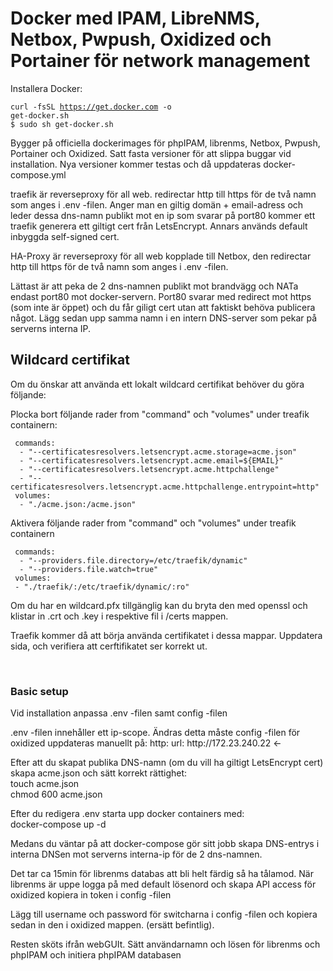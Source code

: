 <h1>Docker med IPAM, LibreNMS, Netbox, Pwpush, Oxidized och Portainer för network management</h1>

<p>Installera Docker:</p>

<code>curl -fsSL https://get.docker.com -o get-docker.sh</code><br>
<code>$ sudo sh get-docker.sh</code>

<p> Bygger på officiella dockerimages för phpIPAM, librenms, Netbox, Pwpush, Portainer och Oxidized. 
Satt fasta versioner för att slippa buggar vid installation. Nya versioner kommer testas och då uppdateras docker-compose.yml
</p>

<p> traefik är reverseproxy för all web. redirectar http till https för de två namn som anges i .env -filen.
Anger man en giltig domän + email-adress och leder dessa dns-namn publikt mot en ip som svarar på port80 kommer ett traefik
generera ett giltigt cert från LetsEncrypt. Annars används default inbyggda self-signed cert.
</p>

<p> HA-Proxy är reverseproxy för all web kopplade till Netbox, den redirectar http till https för de två namn som anges i .env -filen.
</p>

<p> Lättast är att peka de 2 dns-namnen publikt mot brandvägg och NATa endast port80 mot docker-servern.
Port80 svarar med redirect mot https (som inte är öppet) och du får giligt cert utan att faktiskt behöva publicera något.
Lägg sedan upp samma namn i en intern DNS-server som pekar på serverns interna IP.
</p>

## Wildcard certifikat

Om du önskar att använda ett lokalt wildcard certifikat behöver du göra följande:

Plocka bort följande rader from "command" och "volumes" under treafik containern:
       
     commands:
      - "--certificatesresolvers.letsencrypt.acme.storage=acme.json"
      - "--certificatesresolvers.letsencrypt.acme.email=${EMAIL}"  
      - "--certificatesresolvers.letsencrypt.acme.httpchallenge"
      - "--certificatesresolvers.letsencrypt.acme.httpchallenge.entrypoint=http"
     volumes:
      - "./acme.json:/acme.json"
      
Aktivera följande rader from "command" och "volumes" under treafik containern</p>

     commands:
      - "--providers.file.directory=/etc/traefik/dynamic"
      - "--providers.file.watch=true"
     volumes:
     - "./traefik/:/etc/traefik/dynamic/:ro" 
     
<p>Om du har en wildcard.pfx tillgänglig kan du bryta den med openssl och klistar in .crt och .key i respektive fil i /certs mappen.</p>
<p>Traefik kommer då att börja använda certifikatet i dessa mappar. Uppdatera sida, och verifiera att cerftifikatet ser korrekt ut.</p>

<br>
<h3> Basic setup </h3>
<p> Vid installation anpassa .env -filen samt config -filen </p>
<p>.env -filen innehåller ett ip-scope. Ändras detta måste config -filen för oxidized uppdateras manuellt på:
http:
url: http://172.23.240.22  <-
</p>
<p> Efter att du skapat publika DNS-namn (om du vill ha giltigt LetsEncrypt cert) skapa acme.json och sätt korrekt rättighet:
<br> touch acme.json
<br> chmod 600 acme.json
<p> Efter du redigera .env starta upp docker containers med: <BR>
docker-compose up -d
<p> Medans du väntar på att docker-compose gör sitt jobb skapa DNS-entrys i interna DNSen mot serverns interna-ip för de 2 dns-namnen.</p>
<p> Det tar ca 15min för librenms databas att bli helt färdig så ha tålamod. 
När librenms är uppe logga på med default lösenord och skapa API access för oxidized kopiera in token i config -filen 
</p>
<p> Lägg till username och password för switcharna i config -filen och kopiera sedan in den i oxidized mappen. (ersätt befintlig).
</p>
<p> Resten sköts ifrån webGUIt. Sätt användarnamn och lösen för librenms och phpIPAM och initiera phpIPAM databasen
</p>
